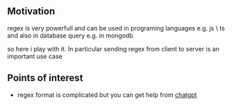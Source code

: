 <h2>Motivation</h2>
<p>regex is very powerfull and can be used in programing languages e.g. js \ ts and also in database query e.g. in mongodb</p>
<p>so here i play with it. In particular sending regex from client to server is an important use case</p>

<h2>Points of interest</h2>
<ul>
<li>regex format is complicated but you can get help from <a href='https://chat.openai.com/'>chatgpt</a></li>
</ul>
